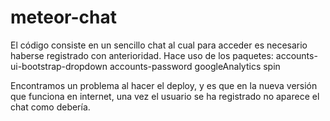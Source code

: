 meteor-chat
===========

El código consiste en un sencillo chat al cual para acceder es necesario haberse registrado con anterioridad.
Hace uso de los paquetes:
accounts-ui-bootstrap-dropdown
accounts-password
googleAnalytics
spin

Encontramos un problema al hacer el deploy, y es que en la nueva versión que funciona en internet, una vez 
el usuario se ha registrado no aparece el chat como debería.